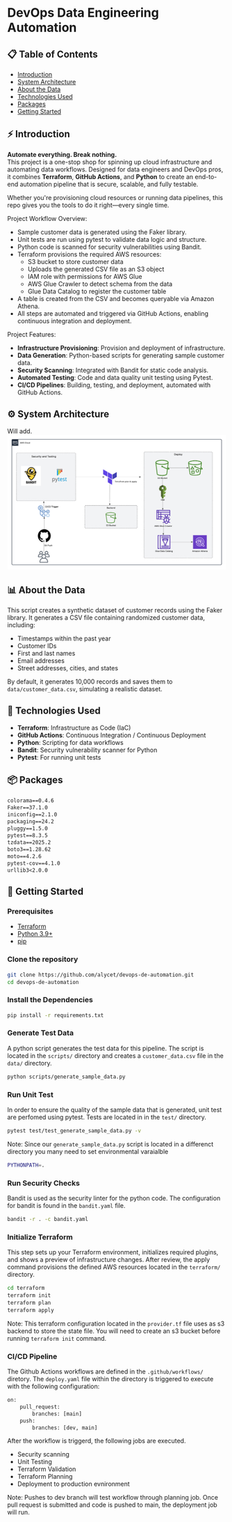 # DevOps Data Engineering Automation

## 📋 Table of Contents
- [Introduction](https://github.com/alycet/devops-de-automation/tree/dev#-introduction)
- [System Architecture](https://github.com/alycet/devops-de-automation/tree/dev#%EF%B8%8F-system-architecture)
- [About the Data](https://github.com/alycet/devops-de-automation/tree/dev#-about-the-data)
- [Technologies Used](https://github.com/alycet/devops-de-automation/tree/dev#-technologies-used)
- [Packages](https://github.com/alycet/devops-de-automation/tree/dev#-packages)
- [Getting Started](https://github.com/alycet/devops-de-automation/tree/dev#-project-execution)


## ⚡ Introduction

**Automate everything. Break nothing.**  
This project is a one-stop shop for spinning up cloud infrastructure and automating data workflows. Designed for data engineers and DevOps pros, it combines **Terraform**, **GitHub Actions**, and **Python** to create an end-to-end automation pipeline that is secure, scalable, and fully testable. 

Whether you're provisioning cloud resources or running data pipelines, this repo gives you the tools to do it right—every single time.

Project Workflow Overview:
- Sample customer data is generated using the Faker library.
- Unit tests are run using pytest to validate data logic and structure.
- Python code is scanned for security vulnerabilities using Bandit.
- Terraform provisions the required AWS resources:
    - S3 bucket to store customer data
    - Uploads the generated CSV file as an S3 object
    - IAM role with permissions for AWS Glue
    - AWS Glue Crawler to detect schema from the data
    - Glue Data Catalog to register the customer table
- A table is created from the CSV and becomes queryable via Amazon Athena.
- All steps are automated and triggered via GitHub Actions, enabling continuous integration and deployment.

Project Features:

- **Infrastructure Provisioning**: Provision and deployment of infrastructure.
- **Data Generation**: Python-based scripts for generating sample customer data.
- **Security Scanning**: Integrated with Bandit for static code analysis.
- **Automated Testing**: Code and data quality unit testing using Pytest.
- **CI/CD Pipelines**: Building, testing, and deployment, automated with GitHub Actions.



## ⚙️ System Architecture
Will add.
![Architecture Diagram](https://github.com/alycet/devops-de-automation/blob/dev/CICD_Pipe_Architecture.png)

## 📊 About the Data
This script creates a synthetic dataset of customer records using the Faker library. It generates a CSV file containing randomized customer data, including:

- Timestamps within the past year
- Customer IDs
- First and last names
- Email addresses
- Street addresses, cities, and states

By default, it generates 10,000 records and saves them to `data/customer_data.csv`, simulating a realistic dataset.

## 🧩 Technologies Used

- **Terraform**: Infrastructure as Code (IaC)
- **GitHub Actions**: Continuous Integration / Continuous Deployment
- **Python**: Scripting for data workflows
- **Bandit**: Security vulnerability scanner for Python
- **Pytest**: For running unit tests


## 📦 Packages
```
colorama==0.4.6
Faker==37.1.0
iniconfig==2.1.0
packaging==24.2
pluggy==1.5.0
pytest==8.3.5
tzdata==2025.2
boto3==1.28.62
moto==4.2.6
pytest-cov==4.1.0
urllib3<2.0.0
```

## 🔄 Getting Started

### Prerequisites

- [Terraform](https://www.terraform.io/downloads.html)
- [Python 3.9+](https://www.python.org/downloads/)
- [pip](https://pip.pypa.io/en/stable/installation/)


### Clone the repository

```bash
git clone https://github.com/alycet/devops-de-automation.git
cd devops-de-automation
```

### Install the Dependencies

```bash
pip install -r requirements.txt
```

### Generate Test Data
A python script generates the test data for this pipeline. The script is located in the `scripts/` directory and creates a `customer_data.csv` file in the `data/` directory.
```bash
python scripts/generate_sample_data.py
```

### Run Unit Test
In order to ensure the quality of the sample data that is generated, unit test are perfomed using pytest. Tests are located in in the `test/` directory.
```bash
pytest test/test_generate_sample_data.py -v
```
Note: Since our `generate_sample_data.py` script is located in a differenct directory you many need to set environmental varaialble
```bash
PYTHONPATH=.
```
### Run Security Checks
Bandit is used as the security linter for the python code. The configuration for bandit is found in the `bandit.yaml` file.

```bash
bandit -r . -c bandit.yaml
```

### Initialize Terraform
This step sets up your Terraform environment, initializes required plugins, and shows a preview of infrastructure changes. After review, the apply command provisions the defined AWS resources located in the `terraform/` directory. 
```bash
cd terraform
terraform init
terraform plan
terraform apply
```
Note: This terraform configuration located in the `provider.tf` file uses as s3 backend to store the state file. You will need to create an s3 bucket before running `terraform init` command.

### CI/CD Pipeline
The Github Actions workflows are defined in the `.github/workflows/` diretory. 
The `deploy.yaml` file within the directory is triggered to execute with the following configuration:
```
on:
    pull_request:
        branches: [main]
    push:
        branches: [dev, main]
```

After the workflow is triggerd, the following jobs are executed.
- Security scanning
- Unit Testing
- Terraform Validation
- Terraform Planning
- Deployment to production evnironment

Note: Pushes to dev branch will test workflow through planning job. Once pull request is submitted and code is pushed to main, the deployment job will run.
